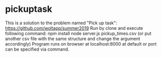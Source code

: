 # pickuptask

This is a solution to the problem named "Pick up task": https://github.com/woltapp/summer2019
Run by clone and execute following command:
npm install
node server.js pickup_times.csv
(or put another csv file with the same structure and change the argument accordingly)
Program runs on browser at localhost:8000 at default or port can be specified via command.
